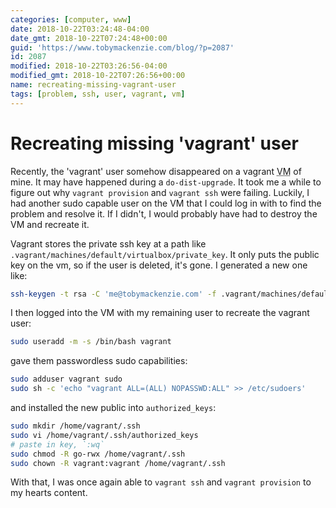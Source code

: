 ```yaml
---
categories: [computer, www]
date: 2018-10-22T03:24:48-04:00
date_gmt: 2018-10-22T07:24:48+00:00
guid: 'https://www.tobymackenzie.com/blog/?p=2087'
id: 2087
modified: 2018-10-22T03:26:56-04:00
modified_gmt: 2018-10-22T07:26:56+00:00
name: recreating-missing-vagrant-user
tags: [problem, ssh, user, vagrant, vm]
---
```


Recreating missing 'vagrant' user
=================================

Recently, the 'vagrant' user somehow disappeared on a vagrant <abbr title="Virtual Machine">VM</abbr> of mine.  It may have happened during a `do-dist-upgrade`.  It took me a while to figure out why `vagrant provision` and `vagrant ssh` were failing.<!--more-->  Luckily, I had another sudo capable user on the VM that I could log in with to find the problem and resolve it.  If I didn't, I would probably have had to destroy the VM and recreate it.

Vagrant stores the private ssh key at a path like `.vagrant/machines/default/virtualbox/private_key`.  It only puts the public key on the vm, so if the user is deleted, it's gone.  I generated a new one like:

``` sh
ssh-keygen -t rsa -C 'me@tobymackenzie.com' -f .vagrant/machines/default/virtualbox/private_key
```

I then logged into the VM with my remaining user to recreate the vagrant user:

``` sh
sudo useradd -m -s /bin/bash vagrant
```

gave them passwordless sudo capabilities:

``` sh
sudo adduser vagrant sudo
sudo sh -c 'echo "vagrant ALL=(ALL) NOPASSWD:ALL" >> /etc/sudoers'
```

and installed the new public into `authorized_keys`:

``` sh
sudo mkdir /home/vagrant/.ssh
sudo vi /home/vagrant/.ssh/authorized_keys
# paste in key, `:wq`
sudo chmod -R go-rwx /home/vagrant/.ssh
sudo chown -R vagrant:vagrant /home/vagrant/.ssh
```

With that, I was once again able to `vagrant ssh` and `vagrant provision` to my hearts content.
